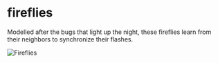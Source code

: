 # fireflies

Modelled after the bugs that light up the night, these fireflies learn from their neighbors to synchronize their flashes.

![Fireflies](https://github.com/jaclynstone/fireflies/blob/master/Fireflies.gif)
